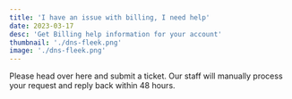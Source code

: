 ```yaml
---
title: 'I have an issue with billing, I need help'
date: 2023-03-17
desc: 'Get Billing help information for your account'
thumbnail: './dns-fleek.png'
image: './dns-fleek.png'
---
```


Please head over here and submit a ticket. Our staff will manually process your request and reply back within 48 hours.
